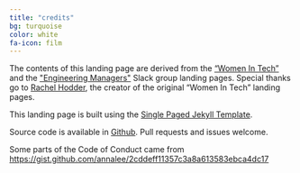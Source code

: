 ```yaml
---
title: "credits"
bg: turquoise
color: white
fa-icon: film
---
```


The contents of this landing page are derived from the [“Women In Tech”](http://witchat.github.io/) and the ["Engineering Managers"](https://engmanagers.github.io/) Slack group landing pages. Special thanks go to [Rachel Hodder](https://twitter.com/zenparty), the creator of the original “Women In Tech” landing pages.

This landing page is built using the [Single Paged Jekyll Template](https://github.com/t413/SinglePaged).

Source code is available in [Github](https://github.com/BostonDevOps/bostondevops.github.io). Pull requests and issues welcome.

Some parts of the Code of Conduct came from https://gist.github.com/annalee/2cddeff11357c3a8a613583ebca4dc17
